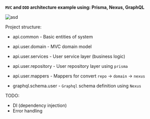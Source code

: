**`MVC` and `DDD` architecture example using: Prisma, Nexus, GraphQL**

![asd](https://graphql.org/img/diagrams/business_layer.png)

Project structure:

- api.common - Basic entities of system

- api.user.domain - MVC domain model

- api.user.services - User service layer (business logic)

- api.user.repository - User repository layer using `prisma`

- api.user.mappers - Mappers for convert `repo` -> `domain` -> `nexus`

- graphql.schema.user - `Graphql` schema definition using `Nexus`

TODO: 
- DI (dependency injection)
- Error handling
